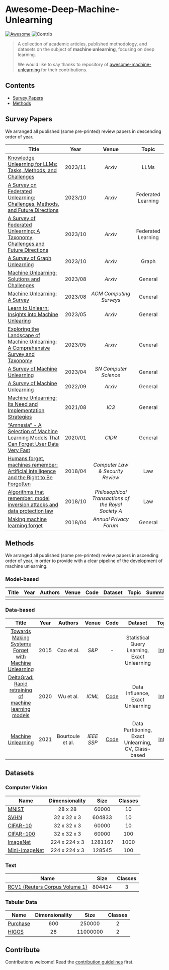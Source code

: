 # Awesome-Deep-Machine-Unlearning 

[![Awesome](https://awesome.re/badge.svg)](https://awesome.re) <img src="https://img.shields.io/badge/Contributions-Welcome-278ea5" alt="Contrib"/>

> A collection of academic articles, published methodology, and datasets on the subject of **machine unlearning**, focusing on deep learning.
> 
> We would like to say thanks to repository of [awesome-machine-unlearning](https://github.com/tamlhp/awesome-machine-unlearning) for their contributions.

## Contents

- [Survey Papers](#survey-papers)
- [Methods](#methods)


## Survey Papers

We arranged all published (some pre-printed) review papers in descending order of year.

| **Title** | **Year** | **Venue** | **Topic** |
|---------|:--------:|:---------:|:--------:|
|[Knowledge Unlearning for LLMs: Tasks, Methods, and Challenges](https://arxiv.org/abs/2311.15766)| 2023/11         | _Arxiv_          | LLMs |
[A Survey on Federated Unlearning: Challenges, Methods, and Future Directions](https://arxiv.org/abs/2310.20448)| 2023/10           | _Arxiv_         |  Federated Learning         |
[A Survey of Federated Unlearning: A Taxonomy, Challenges and Future Directions](https://arxiv.org/abs/2310.19218)| 2023/10 | _Arxiv_| Federated Learning|
|[A Survey of Graph Unlearning](https://arxiv.org/abs/2310.02164)|2023/10|_Arxiv_| Graph |
|[Machine Unlearning: Solutions and Challenges](https://arxiv.org/abs/2308.07061)|2023/08|_Arxiv_|General|
|[Machine Unlearning: A Survey](https://doi.org/10.1145/3603620)|2023/08|_ACM Computing Surveys_|General|
|[Learn to Unlearn: Insights into Machine Unlearing](https://arxiv.org/abs/2305.07512)| 2023/05| _Arxiv_| General|
|[Exploring the Landscape of Machine Unlearning: A Comprehensive Survey and Taxonomy](https://arxiv.org/abs/2305.06360)|2023/05|_Arxiv_| General|
|[A Survey of Machine Unlearning](https://doi.org/10.1007/s42979-023-01767-4)|2023/04|_SN Computer Science_| General|
|[A Survey of Machine Unlearning](https://arxiv.org/abs/2209.02299)|2022/09|_Arxiv_|General|
| [Machine Unlearning: Its Need and Implementation Strategies](https://dl.acm.org/doi/abs/10.1145/3474124.3474158) |2021/08| _IC3_ | General |
| [“Amnesia” - A Selection of Machine Learning Models That Can Forget User Data Very Fast](https://www.cidrdb.org/cidr2020/papers/p32-schelter-cidr20.pdf) | 2020/01 |_CIDR_ | General | 
| [Humans forget, machines remember: Artificial intelligence and the Right to Be Forgotten](https://www.sciencedirect.com/science/article/pii/S0267364917302091) |2018/04 | _Computer Law & Security Review_ |  Law|
| [Algorithms that remember: model inversion attacks and data protection law](https://doi.org/10.1098/rsta.2018.0083) |2018/10 | _Philosophical Transactions of the Royal Society A_ | Law|
| [Making machine learning forget](https://www.sciencedirect.com/science/article/pii/S0267364917302091)| 2018/04 | _Annual Privacy Forum_ | General |

## Methods

We arranged all published (some pre-printed) review papers in ascending order of year, in order to provide with a clear pipeline of the development of machine unlearning.

### Model-based
| **Title** | **Year** | **Authors** | **Venue** | **Code** | **Dataset** |**Topic** | **Summary** |
|:---------:|:--------:|:-----------:|:---------:|:--------:|:---------:|:-----------:|:-----------:|
|||||||||

### Data-based

| **Title** | **Year** | **Authors** | **Venue** | **Code** | **Dataset** |**Topic** | **Summary** |
|:---------:|:--------:|:-----------:|:---------:|:--------:|:---------:|:-----------:|:-----------:|
|[Towards Making Systems Forget with Machine Unlearning](https://dl.acm.org/doi/10.1109/SP.2015.35) | 2015 | Cao et al. | _S&P_ | - | Statistical Query Learning, Exact Unlearning  | [Intro](short_intro/Towards_2015_Cao.md)|
|[DeltaGrad: Rapid retraining of machine learning models](https://proceedings.mlr.press/v119/wu20b.html)|	2020|	Wu et al.|	_ICML_	|[Code](https://github.com/thuwuyinjun/DeltaGrad)|Data Influence, Exact Unlearning | [Intro](short_intro/DeltaGrad_2020_Wu.md)|
|[Machine Unlearning](https://ieeexplore.ieee.org/document/9519428)|	2021|	Bourtoule et al.|	_IEEE SSP_| [Code](https://github.com/cleverhans-lab/machine-unlearning) |Data Partitioning, Exact Unlearning, CV, Class-based| [Intro](short_intro/Machine_2021_Bourtoule.md)|


## Datasets
### Computer Vision

|    **Name**   | **Dimensionality** | **Size** | **Classes** |
|-------------|:------------------:|:--------:|:-----------:|
| [MNIST](https://yann.lecun.com/exdb/mnist/)         |       28 x 28      |   60000  |      10     |
| [SVHN](http://ufldl.stanford.edu/housenumbers/)          |     32 x 32 x 3    |  604833  |      10     |
| [CIFAR-10](https://www.cs.toronto.edu/~kriz/cifar.html)     |     32 x 32 x 3    |   60000  |     10     |
| [CIFAR-100](https://www.cs.toronto.edu/~kriz/cifar.html)     |     32 x 32 x 3    |   60000  |     100     |
| [ImageNet](https://www.image-net.org/)      |    224 x 224 x 3   |  1281167 |     1000    |
| [Mini-ImageNet](https://paperswithcode.com/dataset/mini-imagenet) |    224 x 224 x 3   |  128545  |     100     |

### Text

|    **Name**   | **Size** | **Classes** |
|-------------|:--------:|:-----------:|
|[RCV1 (Reuters Corpus Volume 1)](https://paperswithcode.com/dataset/rcv1)| 804414| 3|

### Tabular Data

|    **Name**   | **Dimensionality** | **Size** | **Classes** |
|-------------|:------------------:|:--------:|:-----------:|
| [Purchase](https://www.ncbi.nlm.nih.gov/pmc/articles/PMC7256375/)      |         600        |  250000  |      2      |
|[HIGGS](https://archive.ics.uci.edu/dataset/280/higgs)| 28| 11000000| 2|


## Contribute

Contributions welcome! Read the [contribution guidelines](contributing.md) first.
